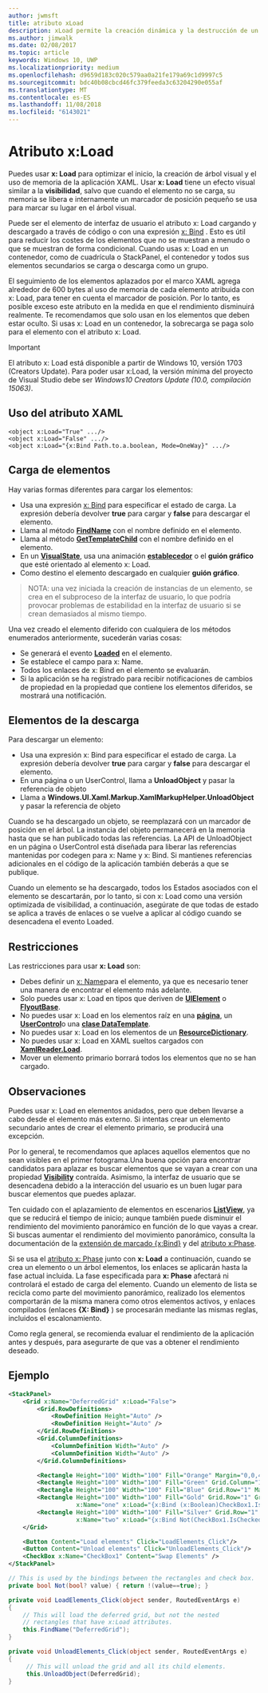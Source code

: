 ```yaml
---
author: jwmsft
title: atributo xLoad
description: xLoad permite la creación dinámica y la destrucción de un elemento y sus elementos secundarios, reducir el uso de memoria y el tiempo de inicio. 
ms.author: jimwalk
ms.date: 02/08/2017
ms.topic: article
keywords: Windows 10, UWP
ms.localizationpriority: medium
ms.openlocfilehash: d9659d183c020c579aa0a21fe179a69c1d9997c5
ms.sourcegitcommit: bdc40b08cbcd46fc379feeda3c63204290e055af
ms.translationtype: MT
ms.contentlocale: es-ES
ms.lasthandoff: 11/08/2018
ms.locfileid: "6143021"
---
```

# <a name="xload-attribute"></a>Atributo x:Load

Puedes usar **x: Load** para optimizar el inicio, la creación de árbol visual y el uso de memoria de la aplicación XAML. Usar **x: Load** tiene un efecto visual similar a la **visibilidad**, salvo que cuando el elemento no se carga, su memoria se libera e internamente un marcador de posición pequeño se usa para marcar su lugar en el árbol visual.

Puede ser el elemento de interfaz de usuario el atributo x: Load cargando y descargado a través de código o con una expresión [x: Bind](x-bind-markup-extension.md) . Esto es útil para reducir los costes de los elementos que no se muestran a menudo o que se muestran de forma condicional. Cuando usas x: Load en un contenedor, como de cuadrícula o StackPanel, el contenedor y todos sus elementos secundarios se carga o descarga como un grupo.

El seguimiento de los elementos aplazados por el marco XAML agrega alrededor de 600 bytes al uso de memoria de cada elemento atribuida con x: Load, para tener en cuenta el marcador de posición. Por lo tanto, es posible exceso este atributo en la medida en que el rendimiento disminuirá realmente. Te recomendamos que solo usan en los elementos que deben estar oculto. Si usas x: Load en un contenedor, la sobrecarga se paga solo para el elemento con el atributo x: Load.

> [!IMPORTANT]
> El atributo x: Load está disponible a partir de Windows 10, versión 1703 (Creators Update). Para poder usar x:Load, la versión mínima del proyecto de Visual Studio debe ser *Windows10 Creators Update (10.0, compilación 15063)*.

## <a name="xaml-attribute-usage"></a>Uso del atributo XAML

``` syntax
<object x:Load="True" .../>
<object x:Load="False" .../>
<object x:Load="{x:Bind Path.to.a.boolean, Mode=OneWay}" .../>
```

## <a name="loading-elements"></a>Carga de elementos

Hay varias formas diferentes para cargar los elementos:

- Usa una expresión [x: Bind](x-bind-markup-extension.md) para especificar el estado de carga. La expresión debería devolver **true** para cargar y **false** para descargar el elemento.
- Llama al método [**FindName**](https://msdn.microsoft.com/library/windows/apps/br208715) con el nombre definido en el elemento.
- Llama al método [**GetTemplateChild**](https://msdn.microsoft.com/library/windows/apps/br209416) con el nombre definido en el elemento.
- En un [**VisualState**](https://msdn.microsoft.com/library/windows/apps/br209007), usa una animación [**establecedor**](https://msdn.microsoft.com/library/windows/apps/br208817) o el **guión gráfico** que esté orientado al elemento x: Load.
- Como destino el elemento descargado en cualquier **guión gráfico**.

> NOTA: una vez iniciada la creación de instancias de un elemento, se crea en el subproceso de la interfaz de usuario, lo que podría provocar problemas de estabilidad en la interfaz de usuario si se crean demasiados al mismo tiempo.

Una vez creado el elemento diferido con cualquiera de los métodos enumerados anteriormente, sucederán varias cosas:

- Se generará el evento [**Loaded**](https://msdn.microsoft.com/library/windows/apps/br208723) en el elemento.
- Se establece el campo para x: Name.
- Todos los enlaces de x: Bind en el elemento se evaluarán.
- Si la aplicación se ha registrado para recibir notificaciones de cambios de propiedad en la propiedad que contiene los elementos diferidos, se mostrará una notificación.

## <a name="unloading-elements"></a>Elementos de la descarga

Para descargar un elemento:

- Usa una expresión x: Bind para especificar el estado de carga. La expresión debería devolver **true** para cargar y **false** para descargar el elemento.
- En una página o un UserControl, llama a **UnloadObject** y pasar la referencia de objeto
- Llama a **Windows.UI.Xaml.Markup.XamlMarkupHelper.UnloadObject** y pasar la referencia de objeto

Cuando se ha descargado un objeto, se reemplazará con un marcador de posición en el árbol. La instancia del objeto permanecerá en la memoria hasta que se han publicado todas las referencias. La API de UnloadObject en un página o UserControl está diseñada para liberar las referencias mantenidas por codegen para x: Name y x: Bind. Si mantienes referencias adicionales en el código de la aplicación también deberás a que se publique.

Cuando un elemento se ha descargado, todos los Estados asociados con el elemento se descartarán, por lo tanto, si con x: Load como una versión optimizada de visibilidad, a continuación, asegúrate de que todas de estado se aplica a través de enlaces o se vuelve a aplicar al código cuando se desencadena el evento Loaded.

## <a name="restrictions"></a>Restricciones

Las restricciones para usar **x: Load** son:

- Debes definir un [x: Name](x-name-attribute.md)para el elemento, ya que es necesario tener una manera de encontrar el elemento más adelante.
- Solo puedes usar x: Load en tipos que deriven de [**UIElement**](https://msdn.microsoft.com/library/windows/apps/br208911) o [**FlyoutBase**](https://msdn.microsoft.com/library/windows/apps/dn279249).
- No puedes usar x: Load en los elementos raíz en una [**página**](https://msdn.microsoft.com/library/windows/apps/windows.ui.xaml.controls.page), un [**UserControl**](https://msdn.microsoft.com/library/windows/apps/windows.ui.xaml.controls.usercontrol)o una [**clase DataTemplate**](https://msdn.microsoft.com/library/windows/apps/br242348).
- No puedes usar x: Load en los elementos de un [**ResourceDictionary**](https://msdn.microsoft.com/library/windows/apps/br208794).
- No puedes usar x: Load en XAML sueltos cargados con [**XamlReader.Load**](https://msdn.microsoft.com/library/windows/apps/br228048).
- Mover un elemento primario borrará todos los elementos que no se han cargado.

## <a name="remarks"></a>Observaciones

Puedes usar x: Load en elementos anidados, pero que deben llevarse a cabo desde el elemento más externo. Si intentas crear un elemento secundario antes de crear el elemento primario, se producirá una excepción.

Por lo general, te recomendamos que aplaces aquellos elementos que no sean visibles en el primer fotograma.Una buena opción para encontrar candidatos para aplazar es buscar elementos que se vayan a crear con una propiedad [**Visibility**](https://msdn.microsoft.com/library/windows/apps/br208992) contraída. Asimismo, la interfaz de usuario que se desencadena debido a la interacción del usuario es un buen lugar para buscar elementos que puedes aplazar.

Ten cuidado con el aplazamiento de elementos en escenarios [**ListView**](https://msdn.microsoft.com/library/windows/apps/br242878), ya que se reducirá el tiempo de inicio; aunque también puede disminuir el rendimiento del movimiento panorámico en función de lo que vayas a crear. Si buscas aumentar el rendimiento del movimiento panorámico, consulta la documentación de la [extensión de marcado {x:Bind}](x-bind-markup-extension.md) y del [atributo x:Phase](x-phase-attribute.md).

Si se usa el [atributo x: Phase](x-phase-attribute.md) junto con **x: Load** a continuación, cuando se crea un elemento o un árbol elementos, los enlaces se aplicarán hasta la fase actual incluida. La fase especificada para **x: Phase** afectará ni controlará el estado de carga del elemento. Cuando un elemento de lista se recicla como parte del movimiento panorámico, realizado los elementos comportarán de la misma manera como otros elementos activos, y enlaces compilados (enlaces **{X: Bind}** ) se procesarán mediante las mismas reglas, incluidos el escalonamiento.

Como regla general, se recomienda evaluar el rendimiento de la aplicación antes y después, para asegurarte de que vas a obtener el rendimiento deseado.

## <a name="example"></a>Ejemplo

```xml
<StackPanel>
    <Grid x:Name="DeferredGrid" x:Load="False">
        <Grid.RowDefinitions>
            <RowDefinition Height="Auto" />
            <RowDefinition Height="Auto" />
        </Grid.RowDefinitions>
        <Grid.ColumnDefinitions>
            <ColumnDefinition Width="Auto" />
            <ColumnDefinition Width="Auto" />
        </Grid.ColumnDefinitions>

        <Rectangle Height="100" Width="100" Fill="Orange" Margin="0,0,4,4"/>
        <Rectangle Height="100" Width="100" Fill="Green" Grid.Column="1" Margin="4,0,0,4"/>
        <Rectangle Height="100" Width="100" Fill="Blue" Grid.Row="1" Margin="0,4,4,0"/>
        <Rectangle Height="100" Width="100" Fill="Gold" Grid.Row="1" Grid.Column="1" Margin="4,4,0,0"
                   x:Name="one" x:Load="{x:Bind (x:Boolean)CheckBox1.IsChecked, Mode=OneWay}"/>
        <Rectangle Height="100" Width="100" Fill="Silver" Grid.Row="1" Grid.Column="1" Margin="4,4,0,0"
                   x:Name="two" x:Load="{x:Bind Not(CheckBox1.IsChecked), Mode=OneWay}"/>
    </Grid>

    <Button Content="Load elements" Click="LoadElements_Click"/>
    <Button Content="Unload elements" Click="UnloadElements_Click"/>
    <CheckBox x:Name="CheckBox1" Content="Swap Elements" />
</StackPanel>
```

```csharp
// This is used by the bindings between the rectangles and check box.
private bool Not(bool? value) { return !(value==true); }

private void LoadElements_Click(object sender, RoutedEventArgs e)
{
    // This will load the deferred grid, but not the nested
    // rectangles that have x:Load attributes.
    this.FindName("DeferredGrid"); 
}

private void UnloadElements_Click(object sender, RoutedEventArgs e)
{
     // This will unload the grid and all its child elements.
     this.UnloadObject(DeferredGrid);
}
```

